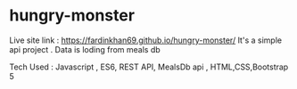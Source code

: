 # hungry-monster

Live site link : https://fardinkhan69.github.io/hungry-monster/
It's a simple api project . Data is loding from meals db 

Tech Used : Javascript , ES6, REST API, MealsDb api , HTML,CSS,Bootstrap 5
